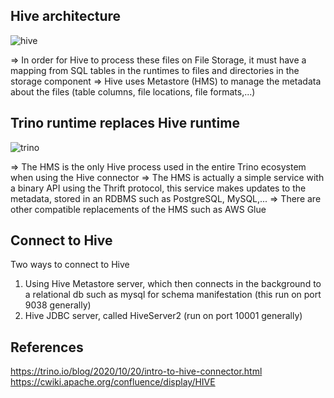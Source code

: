 ## Hive architecture
![hive](https://user-images.githubusercontent.com/12546802/143522110-f4c130ce-810a-4c35-8e5c-615d435f1cdb.png)


=> In order for Hive to process these files on File Storage, it must have a mapping from SQL tables in the runtimes to files and directories in the storage component => Hive uses Metastore (HMS) to manage the metadata about the files (table columns, file locations, file formats,...)

## Trino runtime replaces Hive runtime
![trino](https://user-images.githubusercontent.com/12546802/143522425-9219fa06-7335-4347-9edb-019ef379e733.png)

=> The HMS is the only Hive process used in the entire Trino ecosystem when using the Hive connector
=> The HMS is actually a simple service with a binary API using the Thrift protocol, this service makes updates to the metadata, stored in an RDBMS such as PostgreSQL, MySQL,...
=> There are other compatible replacements of the HMS such as AWS Glue

## Connect to Hive
Two ways to connect to Hive
1. Using Hive Metastore server, which then connects in the background to a relational db such as mysql for schema manifestation (this run on port 9038 generally)
2. Hive JDBC server, called HiveServer2 (run on port 10001 generally)

## References
https://trino.io/blog/2020/10/20/intro-to-hive-connector.html
https://cwiki.apache.org/confluence/display/HIVE
